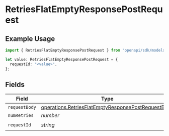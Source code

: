 # RetriesFlatEmptyResponsePostRequest

## Example Usage

```typescript
import { RetriesFlatEmptyResponsePostRequest } from "openapi/sdk/models/operations";

let value: RetriesFlatEmptyResponsePostRequest = {
  requestId: "<value>",
};
```

## Fields

| Field                                                                                                                           | Type                                                                                                                            | Required                                                                                                                        | Description                                                                                                                     |
| ------------------------------------------------------------------------------------------------------------------------------- | ------------------------------------------------------------------------------------------------------------------------------- | ------------------------------------------------------------------------------------------------------------------------------- | ------------------------------------------------------------------------------------------------------------------------------- |
| `requestBody`                                                                                                                   | [operations.RetriesFlatEmptyResponsePostRequestBody](../../../sdk/models/operations/retriesflatemptyresponsepostrequestbody.md) | :heavy_minus_sign:                                                                                                              | N/A                                                                                                                             |
| `numRetries`                                                                                                                    | *number*                                                                                                                        | :heavy_minus_sign:                                                                                                              | N/A                                                                                                                             |
| `requestId`                                                                                                                     | *string*                                                                                                                        | :heavy_check_mark:                                                                                                              | N/A                                                                                                                             |